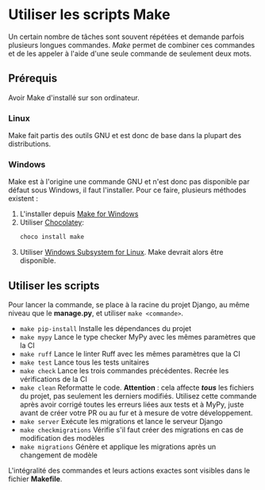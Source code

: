 # Utiliser les scripts Make

Un certain nombre de tâches sont souvent répétées et demande parfois plusieurs longues commandes.
*Make* permet de combiner ces commandes et de les appeler à l'aide d'une seule commande de seulement deux mots.

## Prérequis

Avoir Make d'installé sur son ordinateur.

### Linux

Make fait partis des outils GNU et est donc de base dans la plupart des distributions.

### Windows

Make est à l'origine une commande GNU et n'est donc pas disponible par défaut sous Windows, il faut l'installer.
Pour ce faire, plusieurs méthodes existent :

1. L'installer depuis [Make for Windows](https://gnuwin32.sourceforge.net/packages/make.htm)
2. Utiliser [Chocolatey](https://chocolatey.org/install):
    ```bash
    choco install make
    ```
3. Utiliser [Windows Subsystem for Linux](https://learn.microsoft.com/en-us/windows/wsl/install). Make devrait alors
   être disponible.

## Utiliser les scripts

Pour lancer la commande, se place à la racine du projet Django, au même niveau que le **manage.py**, et
utiliser `make <commande>`.

- `make pip-install`
  Installe les dépendances du projet
- `make mypy`
  Lance le type checker MyPy avec les mêmes paramètres que la CI
- `make ruff`
  Lance le linter Ruff avec les mêmes paramètres que la CI
- `make test`
  Lance tous les tests unitaires
- `make check`
  Lance les trois commandes précédentes. Recrée les vérifications de la CI
- `make clean`
  Reformatte le code. **Attention** : cela affecte ***tous*** les fichiers du projet, pas seulement les derniers
  modifiés.
  Utilisez cette commande après avoir corrigé toutes les erreurs liées aux tests et à MyPy, juste avant de créer votre
  PR ou au fur et à mesure de votre développement.
- `make server`
  Exécute les migrations et lance le serveur Django
- `make checkmigrations`
  Vérifie s'il faut créer des migrations en cas de modification des modèles
- `make migrations`
  Génère et applique les migrations après un changement de modèle

L'intégralité des commandes et leurs actions exactes sont visibles dans le fichier **Makefile**.
